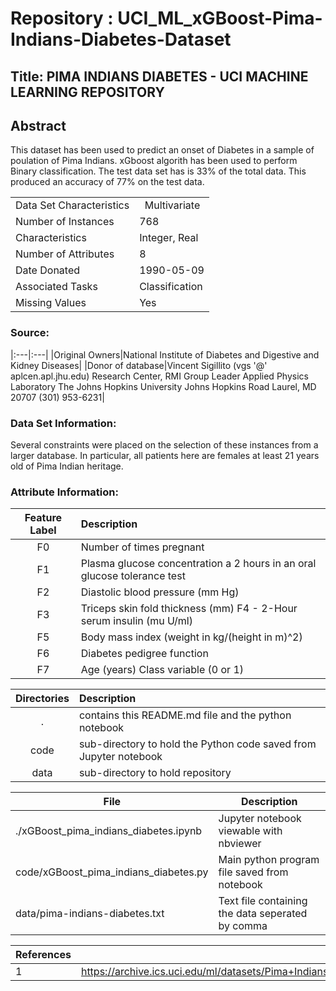 


# Repository : UCI_ML_xGBoost-Pima-Indians-Diabetes-Dataset

## Title: PIMA INDIANS DIABETES - UCI MACHINE LEARNING REPOSITORY
## Abstract
This dataset has been used to predict an onset of Diabetes in a sample of poulation of Pima Indians. xGboost algorith has been used to perform Binary classification.
The test data set has is 33% of the total data. This produced an accuracy of 77% on the test data.


|    |   |
|:---|:---|
Data Set Characteristics|  Multivariate
Number of Instances|768
Characteristics|Integer, Real 
Number of Attributes|8 
Date Donated|1990-05-09 
Associated Tasks|Classification 
Missing Values|Yes 
### Source:
|:---|:---|
|Original Owners|National Institute of Diabetes and Digestive and Kidney Diseases|
|Donor of database|Vincent Sigillito (vgs '@' aplcen.apl.jhu.edu) Research Center, RMI Group Leader Applied Physics Laboratory The Johns Hopkins University Johns Hopkins Road Laurel, MD 20707 (301) 953-6231|

### Data Set Information:
Several constraints were placed on the selection of these instances from a larger database. In particular, all patients here are females at least 21 years old of Pima Indian heritage.

### Attribute Information:
|Feature Label | Description |
|:---:|:---|
F0 | Number of times pregnant
F1 | Plasma glucose concentration a 2 hours in an oral glucose tolerance test 
F2 | Diastolic blood pressure (mm Hg) 
F3 |Triceps skin fold thickness (mm) F4 - 2-Hour serum insulin (mu U/ml)
F5 | Body mass index (weight in kg/(height in m)^2) 
F6 | Diabetes pedigree function
F7 | Age (years) Class variable (0 or 1)


|Directories | Description|
|:---:|:---|
|.| contains  this README.md file and the python notebook
|code| sub-directory to hold the Python code saved from Jupyter notebook
|data| sub-directory to hold   repository

|File|Description
|---------|-------------------------------------------------------------------------------------------------------------------
|./xGBoost_pima_indians_diabetes.ipynb| Jupyter notebook viewable with nbviewer
|code/xGBoost_pima_indians_diabetes.py | Main python program  file saved from notebook
|data/pima-indians-diabetes.txt|  Text file containing the data seperated by comma
 
 |References | |
 :---|:---|
 1|<https://archive.ics.uci.edu/ml/datasets/Pima+Indians+Diabetes>
 
 



